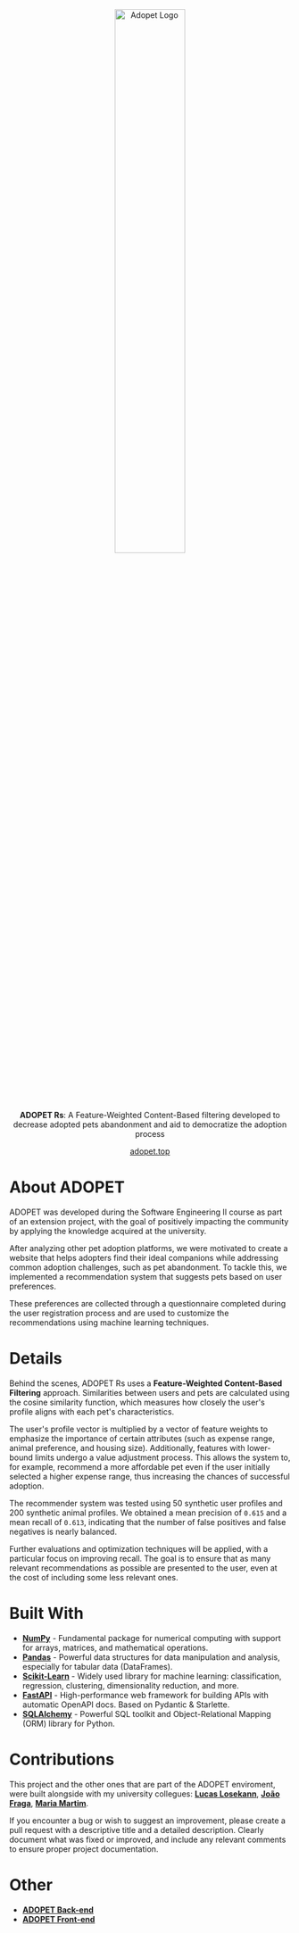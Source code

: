 <div align="center">
  <img 
    src="https://github.com/user-attachments/assets/705f8332-ed9e-48d9-9126-56a733c19a29" 
    alt="Adopet Logo" 
    style="width: 50%; height: auto; margin-bottom: 10px;" 
  />
  <p style="max-width: 600px;">
    <b>ADOPET Rs</b>: A Feature-Weighted Content-Based filtering developed to decrease adopted pets abandonment and aid to democratize the adoption process
  </p>
  <a href="https://adopet.top/">
    adopet.top
  </a>
</div>

# About ADOPET

ADOPET was developed during the Software Engineering II course as part of an extension project, with the goal of positively impacting the community by applying the knowledge acquired at the university. </br>

After analyzing other pet adoption platforms, we were motivated to create a website that helps adopters find their ideal companions while addressing common adoption challenges, such as pet abandonment. To tackle this, we implemented a recommendation system that suggests pets based on user preferences. </br>
 
These preferences are collected through a questionnaire completed during the user registration process and are used to customize the recommendations using machine learning techniques.

# Details

Behind the scenes, ADOPET Rs uses a **Feature-Weighted Content-Based Filtering** approach. Similarities between users and pets are calculated using the cosine similarity function, which measures how closely the user's profile aligns with each pet's characteristics. </br>

The user's profile vector is multiplied by a vector of feature weights to emphasize the importance of certain attributes (such as expense range, animal preference, and housing size). Additionally, features with lower-bound limits undergo a value adjustment process. This allows the system to, for example, recommend a more affordable pet even if the user initially selected a higher expense range, thus increasing the chances of successful adoption.

The recommender system was tested using 50 synthetic user profiles and 200 synthetic animal profiles. We obtained a mean precision of `0.615` and a mean recall of `0.613`, indicating that the number of false positives and false negatives is nearly balanced.

Further evaluations and optimization techniques will be applied, with a particular focus on improving recall. The goal is to ensure that as many relevant recommendations as possible are presented to the user, even at the cost of including some less relevant ones.

# Built With
- [**NumPy**](https://numpy.org/doc/) - Fundamental package for numerical computing with support for arrays, matrices, and mathematical operations.
- [**Pandas**](https://pandas.pydata.org/docs/) - Powerful data structures for data manipulation and analysis, especially for tabular data (DataFrames).
- [**Scikit-Learn**](https://scikit-learn.org/) - Widely used library for machine learning: classification, regression, clustering, dimensionality reduction, and more.
- [**FastAPI**](https://fastapi.tiangolo.com/) - High-performance web framework for building APIs with automatic OpenAPI docs. Based on Pydantic & Starlette.
- [**SQLAlchemy**](https://docs.sqlalchemy.org/) - Powerful SQL toolkit and Object-Relational Mapping (ORM) library for Python.

# Contributions

This project and the other ones that are part of the ADOPET enviroment, were built alongside with my university collegues: [**Lucas Losekann**](https://github.com/lucaslosekann), [**João Fraga**](https://github.com/joaopedrofraga), [**Maria Martim**](https://github.com/MariaMartim).

If you encounter a bug or wish to suggest an improvement, please create a pull request with a descriptive title and a detailed description. Clearly document what was fixed or improved, and include any relevant comments to ensure proper project documentation.

# Other
- [**ADOPET Back-end**](https://github.com/lucaslosekann/adopet-backend)
- [**ADOPET Front-end**](https://github.com/lucaslosekann/adopet-frontend)


